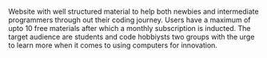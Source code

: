 Website with well structured material to help both newbies and intermediate programmers through out their coding journey. Users have a maximum of upto 10 free materials after which a monthly subscription is inducted. The target audience are students and code hobbiysts two groups with the urge to learn more when it comes to using computers for innovation.
